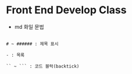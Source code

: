 # Front End Develop Class

- md 화일 문법

```

# ~ ###### : 제목 표시

- : 목록

`` ~ ``` : 코드 블럭(backtick)

```
